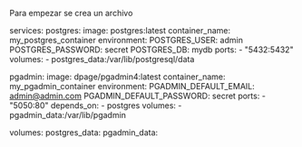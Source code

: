 Para empezar se crea un archivo




services:
  postgres:
    image: postgres:latest
    container_name: my_postgres_container
    environment:
      POSTGRES_USER: admin
      POSTGRES_PASSWORD: secret
      POSTGRES_DB: mydb
    ports:
      - "5432:5432"
    volumes:
      - postgres_data:/var/lib/postgresql/data

  pgadmin:
    image: dpage/pgadmin4:latest
    container_name: my_pgadmin_container
    environment:
      PGADMIN_DEFAULT_EMAIL: admin@admin.com
      PGADMIN_DEFAULT_PASSWORD: secret
    ports:
      - "5050:80"
    depends_on:
      - postgres
    volumes:
      - pgadmin_data:/var/lib/pgadmin

volumes:
  postgres_data:
  pgadmin_data:
